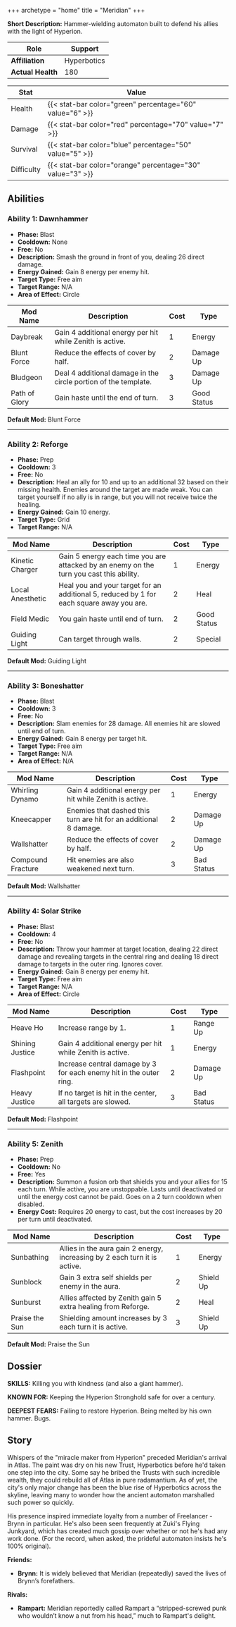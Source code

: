 +++
archetype = "home"
title = "Meridian"
+++

**Short Description:** Hammer-wielding automaton built to defend his allies with the light of Hyperion.

| **Role**          | Support     |
| ----------------- | ----------- |
| **Affiliation**   | Hyperbotics |
| **Actual Health** | 180         |

| **Stat**   | **Value**                                                 |
| ---------- | --------------------------------------------------------- |
| Health     | {{< stat-bar color="green" percentage="60" value="6" >}}  |
| Damage     | {{< stat-bar color="red" percentage="70" value="7" >}}    |
| Survival   | {{< stat-bar color="blue" percentage="50" value="5" >}}   |
| Difficulty | {{< stat-bar color="orange" percentage="30" value="3" >}} |

## Abilities

### Ability 1: Dawnhammer

- **Phase:** Blast
- **Cooldown:** None
- **Free:** No
- **Description:** Smash the ground in front of you, dealing 26 direct damage.
- **Energy Gained:** Gain 8 energy per enemy hit.
- **Target Type:** Free aim
- **Target Range:** N/A
- **Area of Effect:** Circle

| **Mod Name**  | **Description**                                                 | **Cost** | **Type**    |
| ------------- | --------------------------------------------------------------- | -------- | ----------- |
| Daybreak      | Gain 4 additional energy per hit while Zenith is active.        | 1        | Energy      |
| Blunt Force   | Reduce the effects of cover by half.                            | 2        | Damage Up   |
| Bludgeon      | Deal 4 additional damage in the circle portion of the template. | 3        | Damage Up   |
| Path of Glory | Gain haste until the end of turn.                               | 3        | Good Status |

**Default Mod:** Blunt Force

---

### Ability 2: Reforge

- **Phase:** Prep
- **Cooldown:** 3
- **Free:** No
- **Description:** Heal an ally for 10 and up to an additional 32 based on their missing health. Enemies around the target are made weak. You can target yourself if no ally is in range, but you will not receive twice the healing.
- **Energy Gained:** Gain 10 energy.
- **Target Type:** Grid
- **Target Range:** N/A

| **Mod Name**     | **Description**                                                                          | **Cost** | **Type**    |
| ---------------- | ---------------------------------------------------------------------------------------- | -------- | ----------- |
| Kinetic Charger  | Gain 5 energy each time you are attacked by an enemy on the turn you cast this ability.  | 1        | Energy      |
| Local Anesthetic | Heal you and your target for an additional 5, reduced by 1 for each square away you are. | 2        | Heal        |
| Field Medic      | You gain haste until end of turn.                                                        | 2        | Good Status |
| Guiding Light    | Can target through walls.                                                                | 2        | Special     |

**Default Mod:** Guiding Light

---

### Ability 3: Boneshatter

- **Phase:** Blast
- **Cooldown:** 3
- **Free:** No
- **Description:** Slam enemies for 28 damage. All enemies hit are slowed until end of turn.
- **Energy Gained:** Gain 8 energy per target hit.
- **Target Type:** Free aim
- **Target Range:** N/A
- **Area of Effect:** N/A

| **Mod Name**      | **Description**                                                   | **Cost** | **Type**   |
| ----------------- | ----------------------------------------------------------------- | -------- | ---------- |
| Whirling Dynamo   | Gain 4 additional energy per hit while Zenith is active.          | 1        | Energy     |
| Kneecapper        | Enemies that dashed this turn are hit for an additional 8 damage. | 2        | Damage Up  |
| Wallshatter       | Reduce the effects of cover by half.                              | 2        | Damage Up  |
| Compound Fracture | Hit enemies are also weakened next turn.                          | 3        | Bad Status |

**Default Mod:** Wallshatter

---

### Ability 4: Solar Strike

- **Phase:** Blast
- **Cooldown:** 4
- **Free:** No
- **Description:** Throw your hammer at target location, dealing 22 direct damage and revealing targets in the central ring and dealing 18 direct damage to targets in the outer ring. Ignores cover.
- **Energy Gained:** Gain 8 energy per enemy hit.
- **Target Type:** Free aim
- **Target Range:** N/A
- **Area of Effect:** Circle

| **Mod Name**    | **Description**                                                    | **Cost** | **Type**   |
| --------------- | ------------------------------------------------------------------ | -------- | ---------- |
| Heave Ho        | Increase range by 1.                                               | 1        | Range Up   |
| Shining Justice | Gain 4 additional energy per hit while Zenith is active.           | 1        | Energy     |
| Flashpoint      | Increase central damage by 3 for each enemy hit in the outer ring. | 2        | Damage Up  |
| Heavy Justice   | If no target is hit in the center, all targets are slowed.         | 3        | Bad Status |

**Default Mod:** Flashpoint

---

### Ability 5: Zenith

- **Phase:** Prep
- **Cooldown:** No
- **Free:** Yes
- **Description:** Summon a fusion orb that shields you and your allies for 15 each turn. While active, you are unstoppable. Lasts until deactivated or until the energy cost cannot be paid. Goes on a 2 turn cooldown when disabled.
- **Energy Cost:** Requires 20 energy to cast, but the cost increases by 20 per turn until deactivated.

| **Mod Name**   | **Description**                                                           | **Cost** | **Type**  |
| -------------- | ------------------------------------------------------------------------- | -------- | --------- |
| Sunbathing     | Allies in the aura gain 2 energy, increasing by 2 each turn it is active. | 1        | Energy    |
| Sunblock       | Gain 3 extra self shields per enemy in the aura.                          | 2        | Shield Up |
| Sunburst       | Allies affected by Zenith gain 5 extra healing from Reforge.              | 2        | Heal      |
| Praise the Sun | Shielding amount increases by 3 each turn it is active.                   | 3        | Shield Up |

**Default Mod:** Praise the Sun

## Dossier

**SKILLS:** Killing you with kindness (and also a giant hammer).

**KNOWN FOR:** Keeping the Hyperion Stronghold safe for over a century.

**DEEPEST FEARS:** Failing to restore Hyperion. Being melted by his own hammer. Bugs.

## Story

Whispers of the "miracle maker from Hyperion" preceded Meridian's arrival in Atlas. The paint was dry on his new Trust, Hyperbotics before he'd taken one step into the city. Some say he bribed the Trusts with such incredible wealth, they could rebuild all of Atlas in pure radamantium. As of yet, the city's only major change has been the blue rise of Hyperbotics across the skyline, leaving many to wonder how the ancient automaton marshalled such power so quickly.

His presence inspired immediate loyalty from a number of Freelancer - Brynn in particular. He's also been seen frequently at Zuki's Flying Junkyard, which has created much gossip over whether or not he's had any work done. (For the record, when asked, the prideful automaton insists he's 100% original).

**Friends:**

- **Brynn:** It is widely believed that Meridian (repeatedly) saved the lives of Brynn’s forefathers.

**Rivals:**

- **Rampart:** Meridian reportedly called Rampart a “stripped-screwed punk who wouldn’t know a nut from his head,” much to Rampart's delight.
